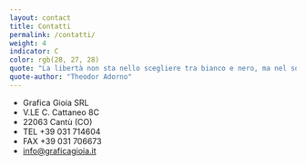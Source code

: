 ```yaml
---
layout: contact
title: Contatti
permalink: /contatti/
weight: 4
indicator: C
color: rgb(28, 27, 28)
quote: "La libertà non sta nello scegliere tra bianco e nero, ma nel sottrarsi a questa scelta prescritta."
quote-author: "Theodor Adorno"
---
```


- Grafica Gioia SRL
- V.LE C. Cattaneo 8C
- 22063 Cantù (CO)
- TEL +39 031 714604
- FAX +39 031 706673
- <info@graficagioia.it>
